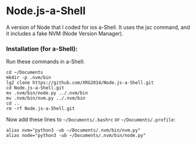 # Node.js-a-Shell
A version of Node that I coded for ios a-Shell. It uses the jsc command, and it includes a fake NVM (Node Version Manager).

### Installation (for a-Shell):

Run these commands in a-Shell:

```
cd ~/Documents
mkdir -p .nvm/bin
lg2 clone https://github.com/XRG2014/Node.js-a-Shell.git
cd Node.js-a-Shell.git
mv .nvm/bin/node.py ../.nvm/bin
mv .nvm/bin/nvm.py ../.nvm/bin
cd ..
rm -rf Node.js-a-Shell.git
```

Now add these lines to ```~/Documents/.bashrc``` or ```~/Documents/.profile```:

```
alias nvm="python3 -ub ~/Documents/.nvm/bin/nvm.py"
alias node="python3 -ub ~/Documents/.nvm/bin/node.py"
```
